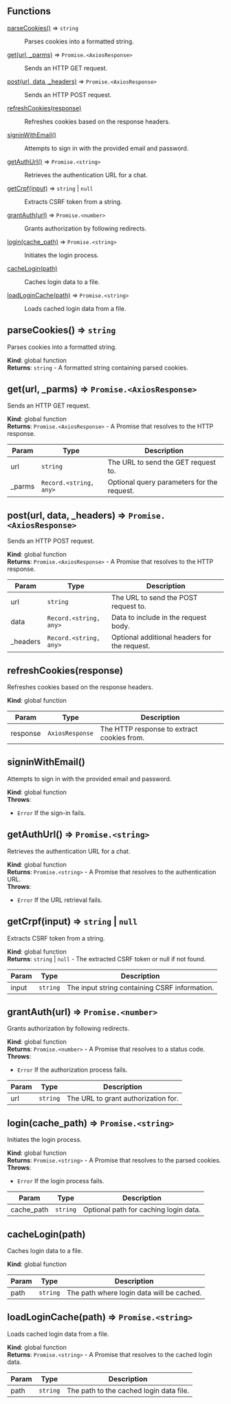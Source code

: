 ## Functions

<dl>
<dt><a href="#parseCookies">parseCookies()</a> ⇒ <code>string</code></dt>
<dd><p>Parses cookies into a formatted string.</p>
</dd>
<dt><a href="#get">get(url, _parms)</a> ⇒ <code>Promise.&lt;AxiosResponse&gt;</code></dt>
<dd><p>Sends an HTTP GET request.</p>
</dd>
<dt><a href="#post">post(url, data, _headers)</a> ⇒ <code>Promise.&lt;AxiosResponse&gt;</code></dt>
<dd><p>Sends an HTTP POST request.</p>
</dd>
<dt><a href="#refreshCookies">refreshCookies(response)</a></dt>
<dd><p>Refreshes cookies based on the response headers.</p>
</dd>
<dt><a href="#signinWithEmail">signinWithEmail()</a></dt>
<dd><p>Attempts to sign in with the provided email and password.</p>
</dd>
<dt><a href="#getAuthUrl">getAuthUrl()</a> ⇒ <code>Promise.&lt;string&gt;</code></dt>
<dd><p>Retrieves the authentication URL for a chat.</p>
</dd>
<dt><a href="#getCrpf">getCrpf(input)</a> ⇒ <code>string</code> | <code>null</code></dt>
<dd><p>Extracts CSRF token from a string.</p>
</dd>
<dt><a href="#grantAuth">grantAuth(url)</a> ⇒ <code>Promise.&lt;number&gt;</code></dt>
<dd><p>Grants authorization by following redirects.</p>
</dd>
<dt><a href="#login">login(cache_path)</a> ⇒ <code>Promise.&lt;string&gt;</code></dt>
<dd><p>Initiates the login process.</p>
</dd>
<dt><a href="#cacheLogin">cacheLogin(path)</a></dt>
<dd><p>Caches login data to a file.</p>
</dd>
<dt><a href="#loadLoginCache">loadLoginCache(path)</a> ⇒ <code>Promise.&lt;string&gt;</code></dt>
<dd><p>Loads cached login data from a file.</p>
</dd>
</dl>

<a name="parseCookies"></a>

## parseCookies() ⇒ <code>string</code>
Parses cookies into a formatted string.

**Kind**: global function  
**Returns**: <code>string</code> - A formatted string containing parsed cookies.  
<a name="get"></a>

## get(url, _parms) ⇒ <code>Promise.&lt;AxiosResponse&gt;</code>
Sends an HTTP GET request.

**Kind**: global function  
**Returns**: <code>Promise.&lt;AxiosResponse&gt;</code> - A Promise that resolves to the HTTP response.  

| Param | Type | Description |
| --- | --- | --- |
| url | <code>string</code> | The URL to send the GET request to. |
| _parms | <code>Record.&lt;string, any&gt;</code> | Optional query parameters for the request. |

<a name="post"></a>

## post(url, data, _headers) ⇒ <code>Promise.&lt;AxiosResponse&gt;</code>
Sends an HTTP POST request.

**Kind**: global function  
**Returns**: <code>Promise.&lt;AxiosResponse&gt;</code> - A Promise that resolves to the HTTP response.  

| Param | Type | Description |
| --- | --- | --- |
| url | <code>string</code> | The URL to send the POST request to. |
| data | <code>Record.&lt;string, any&gt;</code> | Data to include in the request body. |
| _headers | <code>Record.&lt;string, any&gt;</code> | Optional additional headers for the request. |

<a name="refreshCookies"></a>

## refreshCookies(response)
Refreshes cookies based on the response headers.

**Kind**: global function  

| Param | Type | Description |
| --- | --- | --- |
| response | <code>AxiosResponse</code> | The HTTP response to extract cookies from. |

<a name="signinWithEmail"></a>

## signinWithEmail()
Attempts to sign in with the provided email and password.

**Kind**: global function  
**Throws**:

- <code>Error</code> If the sign-in fails.

<a name="getAuthUrl"></a>

## getAuthUrl() ⇒ <code>Promise.&lt;string&gt;</code>
Retrieves the authentication URL for a chat.

**Kind**: global function  
**Returns**: <code>Promise.&lt;string&gt;</code> - A Promise that resolves to the authentication URL.  
**Throws**:

- <code>Error</code> If the URL retrieval fails.

<a name="getCrpf"></a>

## getCrpf(input) ⇒ <code>string</code> \| <code>null</code>
Extracts CSRF token from a string.

**Kind**: global function  
**Returns**: <code>string</code> \| <code>null</code> - The extracted CSRF token or null if not found.  

| Param | Type | Description |
| --- | --- | --- |
| input | <code>string</code> | The input string containing CSRF information. |

<a name="grantAuth"></a>

## grantAuth(url) ⇒ <code>Promise.&lt;number&gt;</code>
Grants authorization by following redirects.

**Kind**: global function  
**Returns**: <code>Promise.&lt;number&gt;</code> - A Promise that resolves to a status code.  
**Throws**:

- <code>Error</code> If the authorization process fails.


| Param | Type | Description |
| --- | --- | --- |
| url | <code>string</code> | The URL to grant authorization for. |

<a name="login"></a>

## login(cache_path) ⇒ <code>Promise.&lt;string&gt;</code>
Initiates the login process.

**Kind**: global function  
**Returns**: <code>Promise.&lt;string&gt;</code> - A Promise that resolves to the parsed cookies.  
**Throws**:

- <code>Error</code> If the login process fails.


| Param | Type | Description |
| --- | --- | --- |
| cache_path | <code>string</code> | Optional path for caching login data. |

<a name="cacheLogin"></a>

## cacheLogin(path)
Caches login data to a file.

**Kind**: global function  

| Param | Type | Description |
| --- | --- | --- |
| path | <code>string</code> | The path where login data will be cached. |

<a name="loadLoginCache"></a>

## loadLoginCache(path) ⇒ <code>Promise.&lt;string&gt;</code>
Loads cached login data from a file.

**Kind**: global function  
**Returns**: <code>Promise.&lt;string&gt;</code> - A Promise that resolves to the cached login data.  

| Param | Type | Description |
| --- | --- | --- |
| path | <code>string</code> | The path to the cached login data file. |

